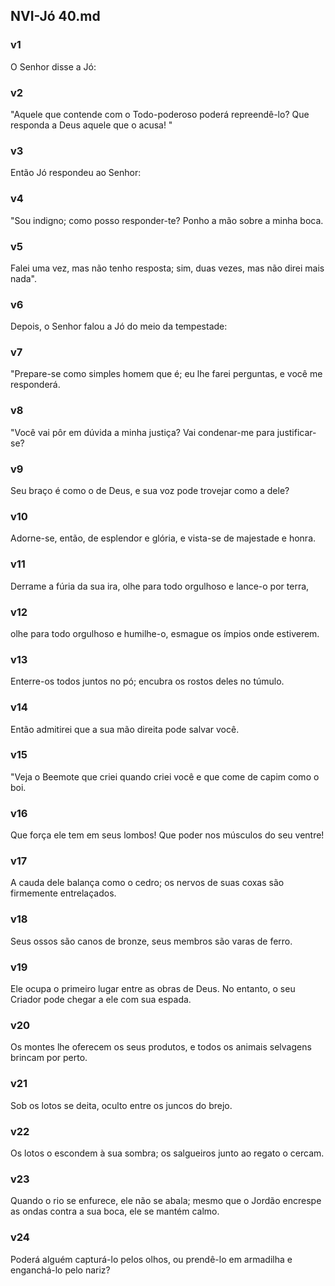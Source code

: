 ## NVI-Jó 40.md
### v1
 O Senhor disse a Jó:
### v2
 "Aquele que contende com o Todo-poderoso poderá repreendê-lo? Que responda a Deus aquele que o acusa! "
### v3
 Então Jó respondeu ao Senhor:
### v4
 "Sou indigno; como posso responder-te? Ponho a mão sobre a minha boca.
### v5
 Falei uma vez, mas não tenho resposta; sim, duas vezes, mas não direi mais nada".
### v6
 Depois, o Senhor falou a Jó do meio da tempestade:  
### v7
 "Prepare-se como simples homem que é; eu lhe farei perguntas, e você me responderá.
### v8
 "Você vai pôr em dúvida a minha justiça? Vai condenar-me para justificar-se?
### v9
 Seu braço é como o de Deus, e sua voz pode trovejar como a dele?
### v10
 Adorne-se, então, de esplendor e glória, e vista-se de majestade e honra.
### v11
 Derrame a fúria da sua ira, olhe para todo orgulhoso e lance-o por terra,
### v12
 olhe para todo orgulhoso e humilhe-o, esmague os ímpios onde estiverem.
### v13
 Enterre-os todos juntos no pó; encubra os rostos deles no túmulo.
### v14
 Então admitirei que a sua mão direita pode salvar você.
### v15
 "Veja o Beemote que criei quando criei você e que come de capim como o boi.
### v16
 Que força ele tem em seus lombos! Que poder nos músculos do seu ventre!
### v17
 A cauda dele balança como o cedro; os nervos de suas coxas são firmemente entrelaçados.
### v18
 Seus ossos são canos de bronze, seus membros são varas de ferro.
### v19
 Ele ocupa o primeiro lugar entre as obras de Deus. No entanto, o seu Criador pode chegar a ele com sua espada.
### v20
 Os montes lhe oferecem os seus produtos, e todos os animais selvagens brincam por perto.
### v21
 Sob os lotos se deita, oculto entre os juncos do brejo.
### v22
 Os lotos o escondem à sua sombra; os salgueiros junto ao regato o cercam.
### v23
 Quando o rio se enfurece, ele não se abala; mesmo que o Jordão encrespe as ondas contra a sua boca, ele se mantém calmo.
### v24
 Poderá alguém capturá-lo pelos olhos, ou prendê-lo em armadilha e enganchá-lo pelo nariz?
